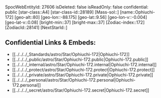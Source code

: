 ﻿---
location:
- 9.56
- 88.175
- 80
tags:
- astro/Star
type: Star
---

SpocWebEntityId: 27606
isDeleted: false
isReadOnly: false
confidential: public
[star-class::A4]
[star-class-id::28189]
[Mass-sol::]
[name::Ophiuchi-172]
[geo-alt::80]
[geo-lon::-88.175]
[geo-lat::9.56]
[geo-lon-v::-0.004]
[geo-lat-v::0.08]
[bright-min::37]
[bright-max::37]
[Zodiac-index::172]
[ZodiacId::28141]
[NextStarId::]



## Confidential Links & Embeds: 
- [[../../../_Standards/astro/Star/Ophiuchi-172|Ophiuchi-172]] 
- [[../../../_public/astro/Star/Ophiuchi-172.public|Ophiuchi-172.public]] 
- [[../../../_internal/astro/Star/Ophiuchi-172.internal|Ophiuchi-172.internal]] 
- [[../../../_protect/astro/Star/Ophiuchi-172.protect|Ophiuchi-172.protect]] 
- [[../../../_private/astro/Star/Ophiuchi-172.private|Ophiuchi-172.private]] 
- [[../../../_personal/astro/Star/Ophiuchi-172.personal|Ophiuchi-172.personal]] 
- [[../../../_secret/astro/Star/Ophiuchi-172.secret|Ophiuchi-172.secret]] 
